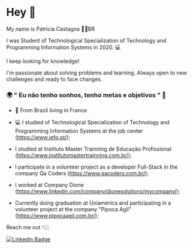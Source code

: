 # Hey 👋

My name is Patricia Castagna 👩🏼‍BR

I was Student of Technological Specialization of Technology and Programming Information Systems in 2020.  💻

I keep looking for knowledge!

I'm passionate about solving problems and learning. Always open to new challenges and ready to face changes.

### 🌍 " Eu não tenho sonhos, tenho metas e objetivos " 🧠

- 📍 From Brazil living in France

- 💻 I studied of Technological Specialization of Technology and Programming Information Systems at the job center (https://www.iefp.pt/);
- I studied at Instituto Master Trainning de Educação Profissional (https://www.institutomastertrainning.com.br/);
- I participate in a volunteer project as a developer Full-Stack in the company Qa Coders (https://www.qacoders.com.br/);
- I worked at Company Dione (https://www.linkedin.com/company/dionesolutions/mycompany/);
- Currently doing graduation at Uniamérica and participating in a volunteer project at the company "Pipoca Agil" (https://www.pipocaagil.com.br/);

Reach me out 👇🏼

 [![Linkedin Badge](https://img.shields.io/badge/-LinkedIn-blue?style=flat-square&logo=Linkedin&logoColor=white&link=https://www.linkedin.com/in/patricia-castagna-b3717272/)](https://www.linkedin.com/in/patricia-castagna-b3717272/)
